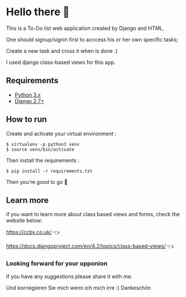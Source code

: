 # Hello there 👋

This is a To-Do list web application created by Django and HTML.

One should signup/signin first to acccess his or her own specific tasks; 

Create a new task and cross it when is done :)

I used django class-based views for this app.

Requirements
------------

-  [Python 3.x](https://www.python.org/downloads/)
-  [Django 2.7+](https://pypi.org/project/Django/)

## How to run

Create and activate your virtual environment :

    $ virtualenv -p python3 venv
    $ source venv/bin/activate

Then install the requirements :

    $ pip install -r requirements.txt

Then you're good to go 🤩



## Learn more
if you want to learn more about class based views and forms, check the website below:

https://ccbv.co.uk/  👈

https://docs.djangoproject.com/en/4.2/topics/class-based-views/  👈

### Looking forward for your opponion

If you have any suggestions please share it with me.

Und korriegieren Sie mich wenn ich mich irre :)
Dankeschön
